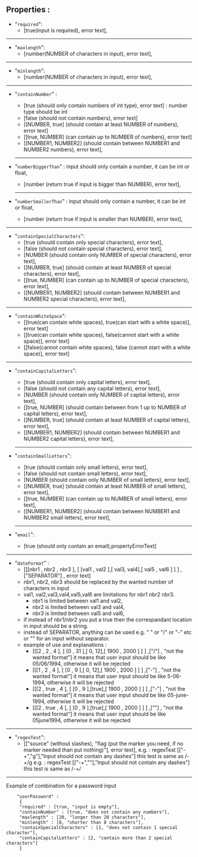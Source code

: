 ## Properties :

- "`required`": 
   - [true(input is required), error text],
----------

- "`maxlength`": 
    - [number(NUMBER of characters in input), error text],
----------
- "`minlength`":    
   - [number(NUMBER of characters in input), error text],
----------
- "`containNumber`" :
    - [true (should only contain numbers of int type), error text] : number type should be int
    - [false (should not contain numbers), error text]
    - [[NUMBER, true] (should contain at least NUMBER of numbers), error text]
    - [[true, NUMBER] (can contain up to NUMBER of numbers), error text]
    - [[NUMBER1, NUMBER2] (should contain between NUMBER1 and NUMBER2 numbers), error text],
   ----------
- "`numberBiggerThan`" :
   input should only contain a number, it can be int or float, 
   - [number (return true if input is bigger than NUMBER), error text],
   ----------

- "`numberSmallerThan`" :
   input should only contain a number, it can be int or float, 
    - [number (return true if input is smaller than NUMBER), error text],
----------
- "`containSpecialCharacters`": 
    - [true (should contain only special characters), error text],
    - [false (should not contain special characters), error text],
    - [NUMBER (should contain only NUMBER of special characters), error text],
    - [[NUMBER, true] (should contain at least NUMBER of special characters), error text],
    - [[true, NUMBER] (can contain up to NUMBER of special characters), error text],
    - [[NUMBER1, NUMBER2] (should contain between NUMBER1 and NUMBER2 special characters), error text],
----------

- "`containWhiteSpace`":
    - [[true(can contain white spaces), true(can start with a white space)], error text]
    - [[true(can contain white spaces), false(cannot start with a white space)], error text]
    - [[false(cannot contain  white spaces), false (cannot start with a white space)], error text]


----------

- "`containCapitalLetters`":
    - [true (should contain only capital letters), error text],
    - [false (should not contain any capital letters), error text],
    - [NUMBER (should contain only NUMBER of capital letters), error text],
    - [[true, NUMBER] (should contain between from 1 up to NUMBER of capital letters), error text],
    - [[NUMBER, true] (should contain at least NUMBER of capital letters), error text],
    - [[NUMBER1, NUMBER2] (should contain between NUMBER1 and NUMBER2 capital letters), error text],
                     
   ----------

- "`containSmallLetters`":  
    - [true (should contain only small letters), error text],
    - [false (should not contain small letters), error text],
    - [NUMBER (should contain only NUMBER of small letters), error text],
    - [[NUMBER, true] (should contain at least NUMBER of small letters), error text],
    - [[true, NUMBER] (can contain up to NUMBER of small letters), error text],
    - [[NUMBER1, NUMBER2] (should contain between NUMBER1 and NUMBER2 small letters), error text],
                        
    ----------

- "`email`": 
     - [true (should only contain an email),propertyErrorText]
    
----------

- "`dateFormat`" : 
	- [[[nbr1 , nbr2 , nbr3 ], [ [val1 , val2 ],[ val3, val4],[ val5 , val6 ] ] ] ,["SEPARATOR"] , error text] 
	- nbr1, nbr2, nbr3 should be replaced by the wanted number of characters in input 
	- val1, val2,val3,val4,val5,val6 are limitations for nbr1 nbr2 nbr3. 
		- nbr1 is limited between val1 and val2,
		- nbr2 is limited between val3 and val4,
		- nbr3 is limited between val5 and val6,
	- if instead of nbr1/nbr2 you put a true then the correspandant location in input should be a string.
	- instead of SEPARATOR, anything can be used e.g. " " or "/" or "-" etc or "" for an input without separator.
	- example of use and explanations : 
		- [[[2 , 2 , 4 ], [ [0 , 31 ],[ 0, 12],[ 1900 , 2000 ] ] ] ,["/"] , "not the wanted format"]
			it means that user input should be like 05/06/1994, otherwise it will be rejected
		- [[[1 , 2 , 4 ], [ [0 , 9 ],[ 0, 12],[ 1900 , 2000 ] ] ] ,["-"] , "not the wanted format"]
			it means that user input should be like 5-06-1994, otherwise it will be rejected
		- [[[2 , true , 4 ], [ [0 , 9 ],[true],[ 1900 , 2000 ] ] ] ,["-"] , "not the wanted format"]
			it means that user input should be like 05-june-1994, otherwise it will be rejected
		- [[[2 , true , 4 ], [ [0 , 9 ],[true],[ 1900 , 2000 ] ] ] ,[""] , "not the wanted format"]
			it means that user input should be like 05june1994, otherwise it will be rejected

----------


- "`regexTest`": 
    - [["source" (without slashes), "flag (put the marker you need, if no marker needed than put nothing)"], error text],
    e.g. : regexTest [["-+","g"],"Input should not contain any dashes"] this test is same as /-+/g
    e.g. : regexTest [["-+",""],"Input should not contain any dashes"] this test is same as /-+/


----------


Example of combination for a password input 

        "userPassword" :
         {
	     "required" : [true, "input is empty"],
	     "containNumber" : [true, "does not contain any numbers"],
	     "maxlength" : [20, "longer than 20 characters"],
	     "minlength" : [8, "shorter than 8 characters"],
	     "containSpecialCharacters" : [1, "does not contain 1 special character"],
	     "containCapitalLetters" : [2, "contain more than 2 special characters"]
		 }


